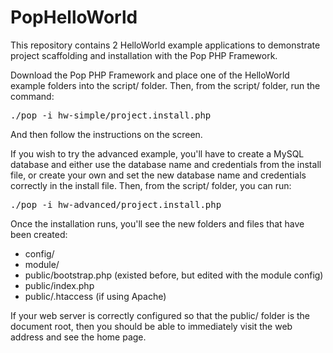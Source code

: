 PopHelloWorld
=============

This repository contains 2 HelloWorld example applications to demonstrate
project scaffolding and installation with the Pop PHP Framework.

Download the Pop PHP Framework and place one of the HelloWorld example folders into
the script/ folder. Then, from the script/ folder, run the command:

<pre>
./pop -i hw-simple/project.install.php
</pre>

And then follow the instructions on the screen.

If you wish to try the advanced example, you'll have to create a MySQL database
and either use the database name and credentials from the install file, or create
your own and set the new database name and credentials correctly in the install
file. Then, from the script/ folder, you can run:

<pre>
./pop -i hw-advanced/project.install.php
</pre>

Once the installation runs, you'll see the new folders and files that have
been created:

* config/
* module/
* public/bootstrap.php (existed before, but edited with the module config)
* public/index.php
* public/.htaccess (if using Apache)

If your web server is correctly configured so that the public/ folder is the
document root, then you should be able to immediately visit the web address
and see the home page.
